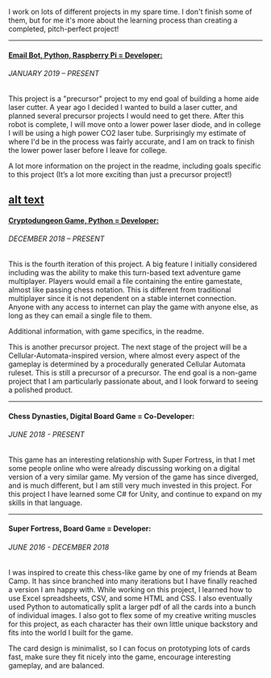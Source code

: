 I work on lots of different projects in my spare time.  I don't finish some of them, but for me it's more about the learning process than creating a completed, pitch-perfect project!

---
#### [Email Bot, Python, Raspberry Pi = Developer:](https://github.com/Mask-of-the-Fractal-Abyss/Email-Bot/tree/master)
###### JANUARY 2019 – PRESENT
This project is a "precursor" project to my end goal of building a home aide laser cutter. A year ago I decided I wanted to build a laser cutter, and planned several precursor projects I would need to get there. After this robot is complete, I will move onto a lower power laser diode, and in college I will be using a high power CO2 laser tube. Surprisingly my estimate of where I'd be in the process was fairly accurate, and I am on track to finish the lower power laser before I leave for college.

A lot more information on the project in the readme, including goals specific to this project (It’s a lot more exciting than just a precursor project!)

[alt text](https://github.com/adam-p/markdown-here/raw/master/src/common/images/icon48.png "Logo Title Text 1")
---
#### [Cryptodungeon Game, Python = Developer:](https://github.com/Mask-of-the-Fractal-Abyss/cryptodungeon4/tree/master)
###### DECEMBER 2018 – PRESENT
This is the fourth iteration of this project. A big feature I initially considered including was the ability to make this turn-based text adventure game multiplayer. Players would email a file containing the entire gamestate, almost like passing chess notation. This is different from traditional multiplayer since it is not dependent on a stable internet connection. Anyone with any access to internet can play the game with anyone else, as long as they can email a single file to them.

Additional information, with game specifics, in the readme.

This is another precursor project. The next stage of the project will be a Cellular-Automata-inspired version, where almost every aspect of the gameplay is determined by a procedurally generated Cellular Automata ruleset.  This is still a precursor of a precursor. The end goal is a non-game project that I am particularly passionate about, and I look forward to seeing a polished product.

---
#### Chess Dynasties, Digital Board Game = Co-Developer: 
###### JUNE 2018 - PRESENT
This game has an interesting relationship with Super Fortress, in that I met some people online who were already discussing working on a digital version of a very similar game.  My version of the game has since diverged, and is much different, but I am still very much invested in this project.  For this project I have learned some C# for Unity, and continue to expand on my skills in that language.

---
#### Super Fortress, Board Game = Developer: 
###### JUNE 2016 - DECEMBER 2018
I was inspired to create this chess-like game by one of my friends at Beam Camp.  It has since branched into many iterations but I have finally reached a version I am happy with.  While working on this project, I learned how to use Excel spreadsheets, CSV, and some HTML and CSS.  I also eventually used Python to automatically split a larger pdf of all the cards into a bunch of individual images. I also got to flex some of my creative writing muscles for this project, as each character has their own little unique backstory and fits into the world I built for the game.

[](https://github.com/Mask-of-the-Fractal-Abyss/Super-Fortress/blob/master/Cards%203.0/ASolemnSoldier.png)[](https://github.com/Mask-of-the-Fractal-Abyss/Super-Fortress/blob/master/Cards%203.0/GrottoTheLivingLandscape.png)

The card design is minimalist, so I can focus on prototyping lots of cards fast, make sure they fit nicely into the game, encourage interesting gameplay, and are balanced.
